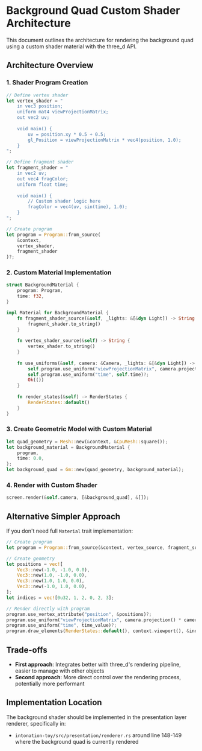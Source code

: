 # Background Quad Custom Shader Architecture

This document outlines the architecture for rendering the background quad using a custom shader material with the three_d API.

## Architecture Overview

### 1. Shader Program Creation

```rust
// Define vertex shader
let vertex_shader = "
    in vec3 position;
    uniform mat4 viewProjectionMatrix;
    out vec2 uv;
    
    void main() {
        uv = position.xy * 0.5 + 0.5;
        gl_Position = viewProjectionMatrix * vec4(position, 1.0);
    }
";

// Define fragment shader
let fragment_shader = "
    in vec2 uv;
    out vec4 fragColor;
    uniform float time;
    
    void main() {
        // Custom shader logic here
        fragColor = vec4(uv, sin(time), 1.0);
    }
";

// Create program
let program = Program::from_source(
    &context,
    vertex_shader,
    fragment_shader
)?;
```

### 2. Custom Material Implementation

```rust
struct BackgroundMaterial {
    program: Program,
    time: f32,
}

impl Material for BackgroundMaterial {
    fn fragment_shader_source(&self, _lights: &[&dyn Light]) -> String {
        fragment_shader.to_string()
    }
    
    fn vertex_shader_source(&self) -> String {
        vertex_shader.to_string()
    }
    
    fn use_uniforms(&self, camera: &Camera, _lights: &[&dyn Light]) -> Result<(), three_d::Error> {
        self.program.use_uniform("viewProjectionMatrix", camera.projection() * camera.view())?;
        self.program.use_uniform("time", self.time)?;
        Ok(())
    }
    
    fn render_states(&self) -> RenderStates {
        RenderStates::default()
    }
}
```

### 3. Create Geometric Model with Custom Material

```rust
let quad_geometry = Mesh::new(&context, &CpuMesh::square());
let background_material = BackgroundMaterial {
    program,
    time: 0.0,
};
let background_quad = Gm::new(quad_geometry, background_material);
```

### 4. Render with Custom Shader

```rust
screen.render(&self.camera, [&background_quad], &[]);
```

## Alternative Simpler Approach

If you don't need full `Material` trait implementation:

```rust
// Create program
let program = Program::from_source(&context, vertex_source, fragment_source)?;

// Create geometry
let positions = vec![
    Vec3::new(-1.0, -1.0, 0.0),
    Vec3::new(1.0, -1.0, 0.0),
    Vec3::new(1.0, 1.0, 0.0),
    Vec3::new(-1.0, 1.0, 0.0),
];
let indices = vec![0u32, 1, 2, 0, 2, 3];

// Render directly with program
program.use_vertex_attribute("position", &positions)?;
program.use_uniform("viewProjectionMatrix", camera.projection() * camera.view())?;
program.use_uniform("time", time_value)?;
program.draw_elements(RenderStates::default(), context.viewport(), &indices);
```

## Trade-offs

- **First approach**: Integrates better with three_d's rendering pipeline, easier to manage with other objects
- **Second approach**: More direct control over the rendering process, potentially more performant

## Implementation Location

The background shader should be implemented in the presentation layer renderer, specifically in:
- `intonation-toy/src/presentation/renderer.rs` around line 148-149 where the background quad is currently rendered